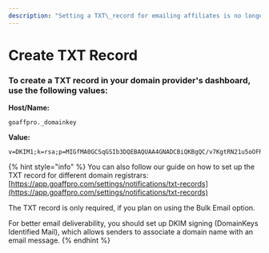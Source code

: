 ```yaml
---
description: "Setting a TXT\_record for emailing affiliates is no longer required."
---
```


# Create TXT Record

### To create a TXT record in your domain provider's dashboard, use the following values:

**Host/Name:**&#x20;

```
goaffpro._domainkey
```

**Value:**&#x20;

```
v=DKIM1;k=rsa;p=MIGfMA0GCSqGSIb3DQEBAQUAA4GNADCBiQKBgQC/v7KgtRN21u5oOFRBu+cblqfp2ZLrY8RAUPPWhABb8UgEUvI2c1whPN/NMwhqERaI++N7RednhJsGXaYOnl68pDt4GpsVQyFYTCOqILhdIyd0NdSNAlUoJv9qg1ub/Xy0pq3fBcg04yBBD7wVSmBUClf5ydRQq+fF9P7cK475DwIDAQAB
```

{% hint style="info" %}
You can also follow our guide on how to set up the TXT record for different domain registrars: [https://app.goaffpro.com/settings/notifications/txt-records](https://app.goaffpro.com/settings/notifications/txt-records)

The TXT record is only required, if you plan on using the Bulk Email option.

For better email deliverability, you should set up DKIM signing (DomainKeys Identified Mail),  which allows senders to associate a domain name with an email message.
{% endhint %}
